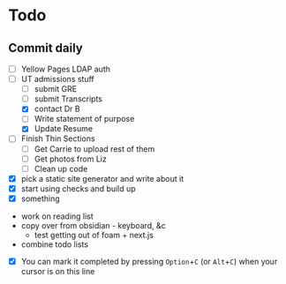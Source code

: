 # Todo
## Commit daily
- [ ] Yellow Pages LDAP auth
- [ ] UT admissions stuff
	- [ ] submit GRE
	- [ ] submit Transcripts
	- [x] contact Dr B
	- [ ] Write statement of purpose
	- [x] Update Resume
- [ ] Finish Thin Sections
	- [ ] Get Carrie to upload rest of them
	- [ ] Get photos from Liz
	- [ ] Clean up code
- [x] pick a static site generator and write about it
- [x] start using checks and build up
- [x] something
- work on reading list
- copy over from obsidian - keyboard, &c
  - test getting out of foam + next.js
- combine todo lists
- [x] You can mark it completed by pressing `Option`+`C` (or `Alt`+`C`) when your cursor is on this line 